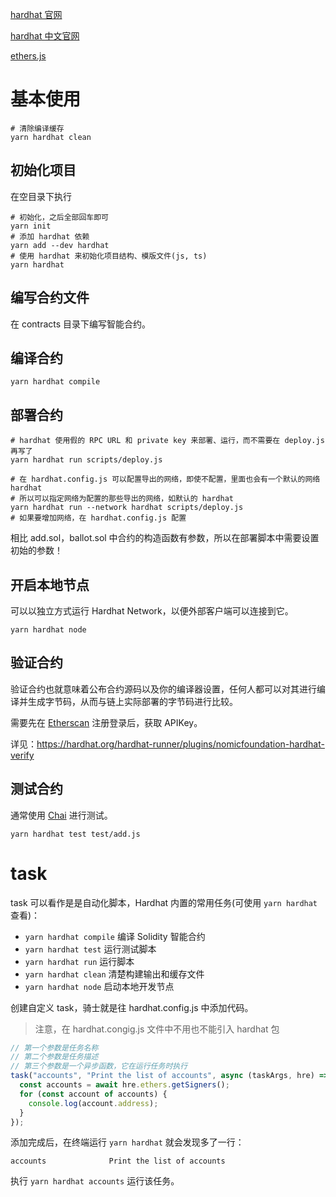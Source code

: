 [hardhat 官网](https://hardhat.org/)

[hardhat 中文官网](https://hardhat.cn/)

[ethers.js](https://docs.ethers.org/)

# 基本使用

```shell
# 清除编译缓存
yarn hardhat clean
```

## 初始化项目

在空目录下执行

```shell
# 初始化，之后全部回车即可
yarn init
# 添加 hardhat 依赖
yarn add --dev hardhat
# 使用 hardhat 来初始化项目结构、模版文件(js, ts)
yarn hardhat
```

## 编写合约文件

在 contracts 目录下编写智能合约。

## 编译合约

```shell
yarn hardhat compile
```

## 部署合约

```shell
# hardhat 使用假的 RPC URL 和 private key 来部署、运行，而不需要在 deploy.js 再写了
yarn hardhat run scripts/deploy.js

# 在 hardhat.config.js 可以配置导出的网络，即使不配置，里面也会有一个默认的网络 hardhat
# 所以可以指定网络为配置的那些导出的网络，如默认的 hardhat
yarn hardhat run --network hardhat scripts/deploy.js 
# 如果要增加网络，在 hardhat.config.js 配置
```

相比 add.sol，ballot.sol 中合约的构造函数有参数，所以在部署脚本中需要设置初始的参数！

## 开启本地节点

可以以独立方式运行 Hardhat Network，以便外部客户端可以连接到它。

```shell
yarn hardhat node
```

## 验证合约

验证合约也就意味着公布合约源码以及你的编译器设置，任何人都可以对其进行编译并生成字节码，从而与链上实际部署的字节码进行比较。

需要先在 [Etherscan](https://etherscan.io/) 注册登录后，获取 APIKey。

详见：https://hardhat.org/hardhat-runner/plugins/nomicfoundation-hardhat-verify

## 测试合约

通常使用 [Chai](https://www.chaijs.com/) 进行测试。

```shell
yarn hardhat test test/add.js
```

# task

task 可以看作是是自动化脚本，Hardhat 内置的常用任务(可使用 `yarn hardhat` 查看)：

- `yarn hardhat compile` 编译 Solidity 智能合约
- `yarn hardhat test` 运行测试脚本
- `yarn hardhat run` 运行脚本
- `yarn hardhat clean` 清楚构建输出和缓存文件
- `yarn hardhat node` 启动本地开发节点

创建自定义 task，骑士就是往 hardhat.config.js 中添加代码。

> 注意，在 hardhat.congig.js 文件中不用也不能引入 hardhat 包

```javascript
// 第一个参数是任务名称
// 第二个参数是任务描述
// 第三个参数是一个异步函数，它在运行任务时执行
task("accounts", "Print the list of accounts", async (taskArgs, hre) => {
  const accounts = await hre.ethers.getSigners();
  for (const account of accounts) {
    console.log(account.address);
  }
});
```

添加完成后，在终端运行 `yarn hardhat` 就会发现多了一行：

```shell
accounts              Print the list of accounts
```

执行 `yarn hardhat accounts` 运行该任务。

